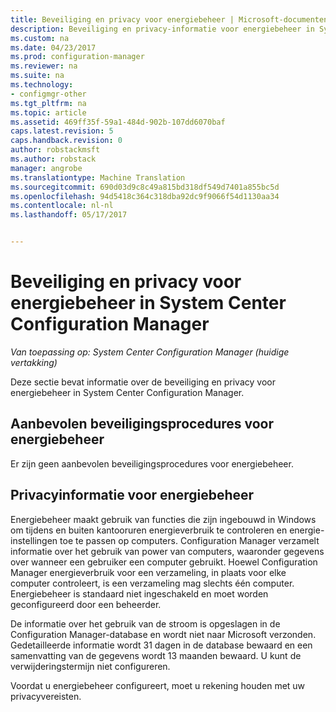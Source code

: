 ```yaml
---
title: Beveiliging en privacy voor energiebeheer | Microsoft-documenten
description: Beveiliging en privacy-informatie voor energiebeheer in System Center Configuration Manager ophalen.
ms.custom: na
ms.date: 04/23/2017
ms.prod: configuration-manager
ms.reviewer: na
ms.suite: na
ms.technology:
- configmgr-other
ms.tgt_pltfrm: na
ms.topic: article
ms.assetid: 469ff35f-59a1-484d-902b-107dd6070baf
caps.latest.revision: 5
caps.handback.revision: 0
author: robstackmsft
ms.author: robstack
manager: angrobe
ms.translationtype: Machine Translation
ms.sourcegitcommit: 690d03d9c8c49a815bd318df549d7401a855bc5d
ms.openlocfilehash: 94d5418c364c318dba92dc9f9066f54d1130aa34
ms.contentlocale: nl-nl
ms.lasthandoff: 05/17/2017


---
```

# <a name="security-and-privacy-for-power-management-in-system-center-configuration-manager"></a>Beveiliging en privacy voor energiebeheer in System Center Configuration Manager

*Van toepassing op: System Center Configuration Manager (huidige vertakking)*

Deze sectie bevat informatie over de beveiliging en privacy voor energiebeheer in System Center Configuration Manager.  

## <a name="security-best-practices-for-power-management"></a>Aanbevolen beveiligingsprocedures voor energiebeheer  
 Er zijn geen aanbevolen beveiligingsprocedures voor energiebeheer.  

## <a name="privacy-information-for-power-management"></a>Privacyinformatie voor energiebeheer  
 Energiebeheer maakt gebruik van functies die zijn ingebouwd in Windows om tijdens en buiten kantooruren energieverbruik te controleren en energie-instellingen toe te passen op computers. Configuration Manager verzamelt informatie over het gebruik van power van computers, waaronder gegevens over wanneer een gebruiker een computer gebruikt. Hoewel Configuration Manager energieverbruik voor een verzameling, in plaats voor elke computer controleert, is een verzameling mag slechts één computer. Energiebeheer is standaard niet ingeschakeld en moet worden geconfigureerd door een beheerder.  

 De informatie over het gebruik van de stroom is opgeslagen in de Configuration Manager-database en wordt niet naar Microsoft verzonden. Gedetailleerde informatie wordt 31 dagen in de database bewaard en een samenvatting van de gegevens wordt 13 maanden bewaard. U kunt de verwijderingstermijn niet configureren.  

 Voordat u energiebeheer configureert, moet u rekening houden met uw privacyvereisten.  

